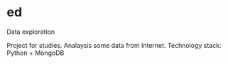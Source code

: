 # ed
Data exploration

Project for studies. Analaysis some data from Internet.
Technology stack: Python + MongoDB
